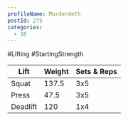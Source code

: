```yaml
---
profileName: Murderdeth
postId: 275
categories:
  - 10
---
```

#Lifting #StartingStrength

| Lift | Weight | Sets & Reps |
| --- | --- | --- |
| Squat | 137.5 | 3x5 |
| Press | 47.5 | 3x5 |
| Deadlift | 120 | 1x4 |


